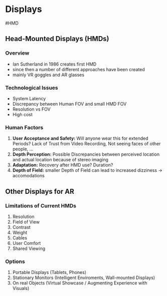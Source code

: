 # Displays

#HMD
## Head-Mounted Displays (HMDs)

### Overview
- Ian Sutherland in 1986 creates first HMD
- since then a number of different approaches have been created
- mainly VR goggles and AR glasses

### Technological Issues
- System Latency
- Discrepancy between Human FOV and small HMD FOV
- Resolution vs FOV
- High cost

### Human Factors
1. **User Acceptance and Safety:** Will anyone wear this for extended Periods? Lack of Trust from Video Recording, Not seeing faces of other people, ...
2. **Depth Perception:** Possible Discrepancies between perceived location and actual location because of stereo imaging
3. **Adaptation:** Recovery after HMD use? Duration? 
4. **Depth of Field:** smaller Depth of Field can lead to increased dizziness → accomodations

## Other Displays for AR

### Limitations of Current HMDs
1. Resolution
2. Field of View
3. Contrast
4. Weight
5. Cables
6. User Comfort
7. Shared Viewing

### Options
1. Portable Displays (Tablets, Phones)
2. Stationary Monitors (Intelligent Enviroments, Wall-mounted Displays)
3. On real Objects (Virtual Showcase / Augmenting Experience with Visuals)



